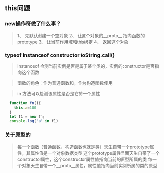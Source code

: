 ## this问题

### new操作符做了什么事？
> 1、 先默认创建一个空对象
> 2、 让这个对象的__proto__ 指向函数的prototype
> 3、 让当前作用域和this绑定
> 4、 返回这个对象

### typeof  instanceof constructor toString.call()

> instanceof 检测当前实例是否是属于某个类的，实例的constructor是否指向这个函数


> 函数的角色：作为普通函数和，作为构造函数使用

> in  方法可以检测该属性是否是它的一个属性
```js
  function fn(){
    this.a=100
  }
  let f1 = new fn;
  console.log('a' in f1)
```

### 关于原型的
> 每一个函数（普通函数，构造函数也就是类）天生自带一个prototype属性，其属性值是一个对象数据类型
> 这个prototype属性里面天生自带了一个constructor属性，这个constructor属性值指向当前的原型所属的类
> 每一个对象天生自带一个__proto__属性，属性值指向当前实例所属的类的原型



